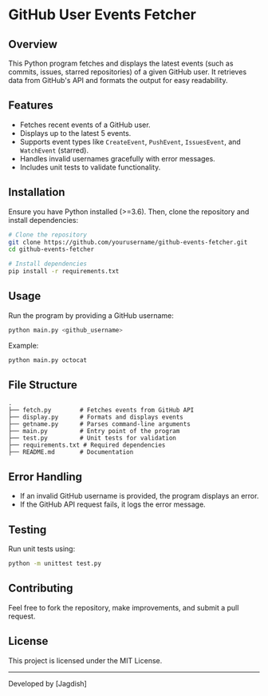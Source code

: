 # GitHub User Events Fetcher

## Overview
This Python program fetches and displays the latest events (such as commits, issues, starred repositories) of a given GitHub user. It retrieves data from GitHub's API and formats the output for easy readability.

## Features
- Fetches recent events of a GitHub user.
- Displays up to the latest 5 events.
- Supports event types like `CreateEvent`, `PushEvent`, `IssuesEvent`, and `WatchEvent` (starred).
- Handles invalid usernames gracefully with error messages.
- Includes unit tests to validate functionality.

## Installation
Ensure you have Python installed (>=3.6). Then, clone the repository and install dependencies:

```bash
# Clone the repository
git clone https://github.com/yourusername/github-events-fetcher.git
cd github-events-fetcher

# Install dependencies
pip install -r requirements.txt
```

## Usage
Run the program by providing a GitHub username:

```bash
python main.py <github_username>
```

Example:
```bash
python main.py octocat
```

## File Structure
```
.
├── fetch.py        # Fetches events from GitHub API
├── display.py      # Formats and displays events
├── getname.py      # Parses command-line arguments
├── main.py         # Entry point of the program
├── test.py         # Unit tests for validation
├── requirements.txt # Required dependencies
├── README.md       # Documentation
```

## Error Handling
- If an invalid GitHub username is provided, the program displays an error.
- If the GitHub API request fails, it logs the error message.

## Testing
Run unit tests using:
```bash
python -m unittest test.py
```

## Contributing
Feel free to fork the repository, make improvements, and submit a pull request.

## License
This project is licensed under the MIT License.

---

Developed by [Jagdish]
